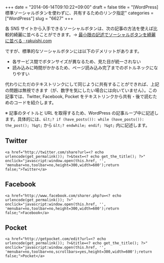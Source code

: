+++
date = "2014-06-14T09:10:22+09:00"
draft = false
title = "[WordPress] 標準ソーシャルボタンを使わずに、共有するためのリンク指定"
categories = ["WordPress"]
slug = "6627"
+++

各 SNS サイトから入手できるソーシャルボタンは、次の記事の方法を使えば比較的綺麗に並べることができます。&rarr; [最小限の記述でソーシャルボタンを綺麗に並べる · rakuishi.com](http://rakuishi.com/archives/6621)

ですが、標準的なソーシャルボタンには以下のデメリットがあります。

* 各サービス間でボタンサイズが異なるため、見た目が統一されない
* 読み込みに時間がかかるため、ページ読み込み完了までのボトルネックになりやすい

代わりにただのテキストリンクにして同じように共有することができれば、上記の問題は無視できます（が、数字を気にしたい場合には向いていません）。この記事では、Twitter, Facebook, Pocket をテキストリンクから共有・後で読むためのコードを紹介します。

※ 記事のタイトルと URL を取得するため、WordPress の記事ループ中に記述します。具体的には、`&lt;? if (have_posts()): while (have_posts()): the_post(); ?&gt;` から `&lt;? endwhile; endif; ?&gt;` 内に記述します。

## Twitter

```
<a href="http://twitter.com/share?url=<? echo urlencode(get_permalink()); ?>&text=<? echo get_the_title(); ?>" onclick="javascript:window.open(this.href, '', 'menubar=no,toolbar=no,height=300,width=600');return false;">Twitter</a>
```

## Facebook

```
<a href="http://www.facebook.com/sharer.php?u=<? echo urlencode(get_permalink()); ?>" onclick="javascript:window.open(this.href, '', 'menubar=no,toolbar=no,height=300,width=600');return false;">Facebook</a>
```

## Pocket

```
<a href="http://getpocket.com/edit?url=<? echo urlencode(get_permalink()); ?>&title=<? echo get_the_title(); ?>" onclick="javascript:window.open(this.href, '', 'menubar=no,toolbar=no,scrollbars=yes,height=300,width=600');return false;">Pocket</a>
```
